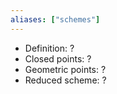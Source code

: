 ```yaml
---
aliases: ["schemes"]
---
```


- Definition: ?
- Closed points: ?
- Geometric points: ?
- Reduced scheme: ?